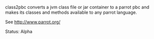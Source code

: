 class2pbc converts a jvm class file or jar container to a parrot pbc and makes its classes and methods available to any parrot language.

See http://www.parrot.org/

Status: Alpha